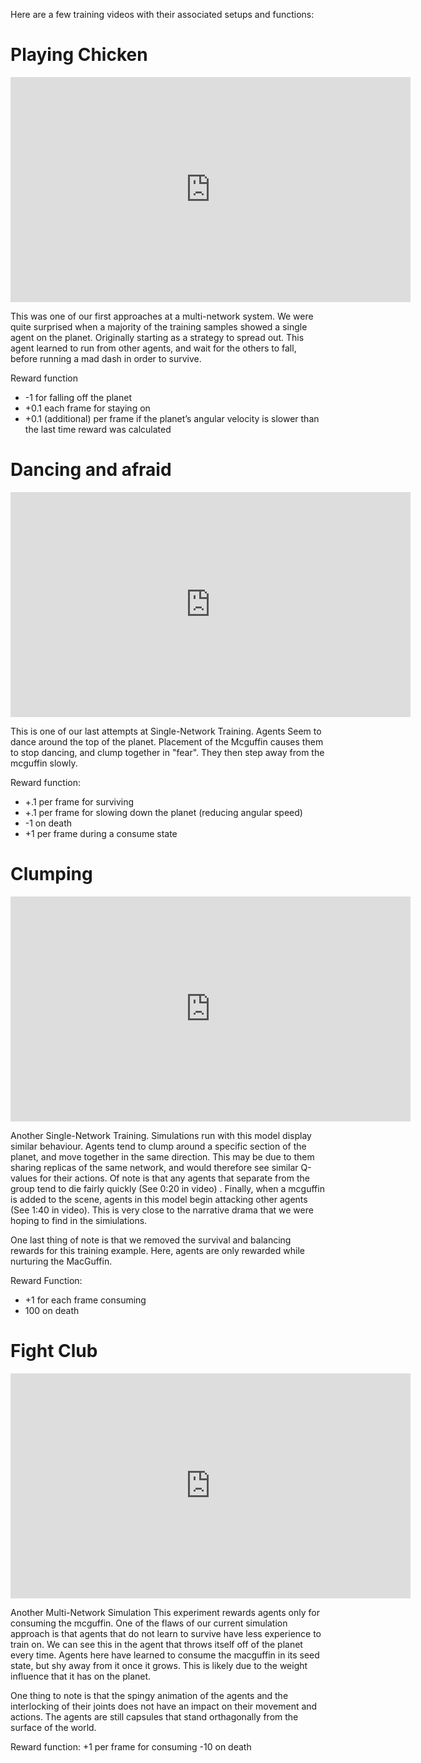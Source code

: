 Here are a few training videos with their associated setups and functions:

# Playing Chicken

<iframe src="https://player.vimeo.com/video/358820441" width="640" height="360" frameborder="0" allow="autoplay; fullscreen" allowfullscreen></iframe>

This was one of our first approaches at a multi-network system. We were quite surprised when a majority of the training samples showed a single agent on the planet. Originally starting as a strategy to spread out. This agent learned to run from other agents, and wait for the others to fall, before running a mad dash in order to survive.

Reward function
 - -1 for falling off the planet
 - +0.1 each frame for staying on
 - +0.1 (additional) per frame if the planet’s angular velocity is slower than the last time reward was calculated


# Dancing and afraid

<iframe src="https://player.vimeo.com/video/358836669" width="640" height="360" frameborder="0" allow="autoplay; fullscreen" allowfullscreen></iframe>

This is one of our last attempts at Single-Network Training.
Agents Seem to dance around the top of the planet. Placement of the Mcguffin causes them to stop dancing, and clump together in "fear".  They then step away from the mcguffin slowly. 

Reward function:
 - +.1 per frame for surviving
 - +.1 per frame for slowing down the planet (reducing angular speed)
 - -1 on death
 - +1 per frame during a consume state


# Clumping

<iframe src="https://player.vimeo.com/video/358842309" width="640" height="360" frameborder="0" allow="autoplay; fullscreen" allowfullscreen></iframe>

Another Single-Network Training. Simulations run with this model display similar behaviour. Agents tend to clump around a specific section of the planet, and move together in the same direction. This may be due to them sharing replicas of the same network, and would therefore see similar Q-values for their actions. Of note is that any agents that separate from the group tend to die fairly quickly (See 0:20 in video) . Finally, when a mcguffin is added to the scene, agents in this model begin attacking other agents (See 1:40 in video). This is very close to the narrative drama that we were hoping to find in the simiulations.

One last thing of note is that we removed the survival and balancing rewards for this training example. Here, agents are only rewarded while nurturing the MacGuffin.

Reward Function:
 - +1 for each frame consuming
 - 100 on death
 
 
# Fight Club

<iframe src="https://player.vimeo.com/video/358939948" width="640" height="360" frameborder="0" allow="autoplay; fullscreen" allowfullscreen></iframe>

Another Multi-Network Simulation
This experiment rewards agents only for consuming the mcguffin. One of the flaws of our current simulation approach is that agents that do not learn to survive have less experience to train on. We can see this in the agent that throws itself off of the planet every time. Agents here have learned to consume the macguffin in its seed state, but shy away from it once it grows. This is likely due to the weight influence that it has on the planet.

One thing to note is that the spingy animation of the agents and the interlocking of their joints does not have an impact on their movement and actions. The agents are still capsules that stand orthagonally from the surface of the world.

Reward function:
+1 per frame for consuming
-10 on death
